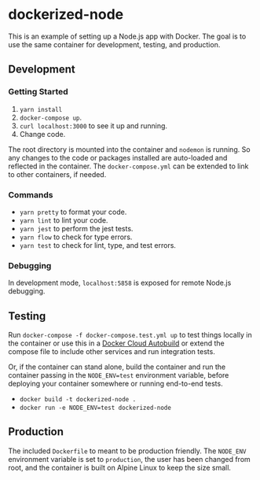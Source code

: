 # dockerized-node

This is an example of setting up a Node.js app with Docker. The goal is to use the same container for development, testing, and production.

## Development

### Getting Started

1. `yarn install`
1. `docker-compose up`. 
1. `curl localhost:3000` to see it up and running.
1. Change code.

The root directory is mounted into the container and `nodemon` is running. So any changes to the code or packages installed are auto-loaded and reflected in the container. The `docker-compose.yml` can be extended to link to other containers, if needed.

### Commands

- `yarn pretty` to format your code.
- `yarn lint` to lint your code.
- `yarn jest` to perform the jest tests.
- `yarn flow` to check for type errors. 
- `yarn test` to check for lint, type, and test errors.

### Debugging

In development mode, `localhost:5858` is exposed for remote Node.js debugging.

## Testing

Run `docker-compose -f docker-compose.test.yml up` to test things locally in the container or use this in a [Docker Cloud Autobuild](https://docs.docker.com/docker-cloud/builds/automated-build/) or extend the compose file to include other services and run integration tests.

Or, if the container can stand alone, build the container and run the container passing in the `NODE_ENV=test` environment variable, before deploying your container somewhere or running end-to-end tests.
- `docker build -t dockerized-node .`
- `docker run -e NODE_ENV=test dockerized-node`

## Production

The included `Dockerfile` to meant to be production friendly. The `NODE_ENV` environment variable is set to `production`, the user has been changed from root, and the container is built on Alpine Linux to keep the size small.
